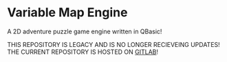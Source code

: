# Variable Map Engine

A 2D adventure puzzle game engine written in QBasic!

THIS REPOSITORY IS LEGACY AND IS NO LONGER RECIEVEING UPDATES! THE CURRENT REPOSITORY IS HOSTED ON [GITLAB](https://gitlab.com/pforpond/VaME)!
